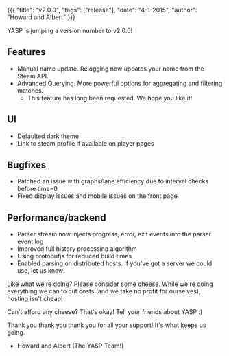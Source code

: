 {{{ "title": "v2.0.0", "tags": ["release"], "date": "4-1-2015", "author": "Howard and Albert" }}}

YASP is jumping a version number to v2.0.0!

<!--more-->

Features
--------
* Manual name update. Relogging now updates your name from the Steam API.
* Advanced Querying. More powerful options for aggregating and filtering matches.
  * This feature has long been requested. We hope you like it!

UI
--
* Defaulted dark theme
* Link to steam profile if available on player pages

Bugfixes
--------
* Patched an issue with graphs/lane efficiency due to interval checks before time=0
* Fixed display issues and mobile issues on the front page

Performance/backend
-------------------
* Parser stream now injects progress, error, exit events into the parser event log
* Improved full history processing algorithm
* Using protobufjs for reduced build times
* Enabled parsing on distributed hosts.  If you've got a server we could use, let us know!

Like what we're doing? Please consider some [cheese](http://yasp.co/carry). While we're doing everything we can to cut costs (and we take no profit for ourselves), hosting isn't cheap!

Can't afford any cheese? That's okay! Tell your friends about YASP :)

Thank you thank you thank you for all your support! It's what keeps us going.

- Howard and Albert (The YASP Team!)